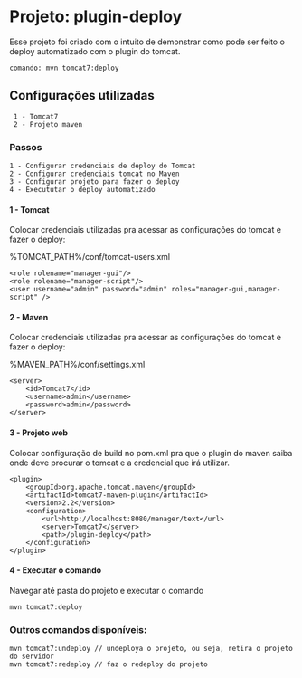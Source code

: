 # Projeto: plugin-deploy
Esse projeto foi criado com o intuito de demonstrar como pode ser feito o deploy automatizado com o plugin do tomcat.
    
    comando: mvn tomcat7:deploy
    
## Configurações utilizadas

     1 - Tomcat7
     2 - Projeto maven
     
### Passos

    1 - Configurar credenciais de deploy do Tomcat
    2 - Configurar credenciais tomcat no Maven
    3 - Configurar projeto para fazer o deploy
    4 - Execututar o deploy automatizado
    
#### 1 - Tomcat
Colocar credenciais utilizadas pra acessar as configurações do tomcat e fazer o deploy:

%TOMCAT_PATH%/conf/tomcat-users.xml

    <role rolename="manager-gui"/>
    <role rolename="manager-script"/>
    <user username="admin" password="admin" roles="manager-gui,manager-script" />
    
#### 2 - Maven
Colocar credenciais utilizadas pra acessar as configurações do tomcat e fazer o deploy:

%MAVEN_PATH%/conf/settings.xml

    <server>    
        <id>Tomcat7</id>
        <username>admin</username>
        <password>admin</password>
    </server>
    
#### 3 - Projeto web
Colocar configuração de build no pom.xml pra que o plugin do maven saiba onde deve procurar o tomcat e a credencial que irá utilizar. 

    <plugin>
        <groupId>org.apache.tomcat.maven</groupId>
        <artifactId>tomcat7-maven-plugin</artifactId>
        <version>2.2</version>
        <configuration>
            <url>http://localhost:8080/manager/text</url>
            <server>Tomcat7</server>
            <path>/plugin-deploy</path>
        </configuration>
    </plugin>
    
#### 4 - Executar o comando
Navegar até pasta do projeto e executar o comando

    mvn tomcat7:deploy
    
### Outros comandos disponíveis:
    
    mvn tomcat7:undeploy // undeploya o projeto, ou seja, retira o projeto do servidor
    mvn tomcat7:redeploy // faz o redeploy do projeto
